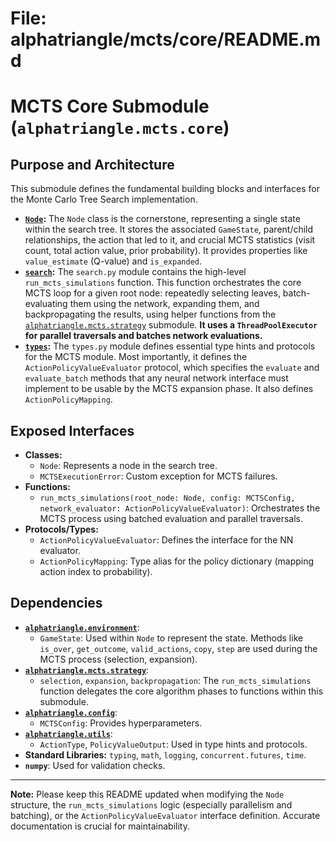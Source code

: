 # File: alphatriangle/mcts/core/README.md
# MCTS Core Submodule (`alphatriangle.mcts.core`)

## Purpose and Architecture

This submodule defines the fundamental building blocks and interfaces for the Monte Carlo Tree Search implementation.

-   **[`Node`](node.py):** The `Node` class is the cornerstone, representing a single state within the search tree. It stores the associated `GameState`, parent/child relationships, the action that led to it, and crucial MCTS statistics (visit count, total action value, prior probability). It provides properties like `value_estimate` (Q-value) and `is_expanded`.
-   **[`search`](search.py):** The `search.py` module contains the high-level `run_mcts_simulations` function. This function orchestrates the core MCTS loop for a given root node: repeatedly selecting leaves, batch-evaluating them using the network, expanding them, and backpropagating the results, using helper functions from the [`alphatriangle.mcts.strategy`](../strategy/README.md) submodule. **It uses a `ThreadPoolExecutor` for parallel traversals and batches network evaluations.**
-   **[`types`](types.py):** The `types.py` module defines essential type hints and protocols for the MCTS module. Most importantly, it defines the `ActionPolicyValueEvaluator` protocol, which specifies the `evaluate` and `evaluate_batch` methods that any neural network interface must implement to be usable by the MCTS expansion phase. It also defines `ActionPolicyMapping`.

## Exposed Interfaces

-   **Classes:**
    -   `Node`: Represents a node in the search tree.
    -   `MCTSExecutionError`: Custom exception for MCTS failures.
-   **Functions:**
    -   `run_mcts_simulations(root_node: Node, config: MCTSConfig, network_evaluator: ActionPolicyValueEvaluator)`: Orchestrates the MCTS process using batched evaluation and parallel traversals.
-   **Protocols/Types:**
    -   `ActionPolicyValueEvaluator`: Defines the interface for the NN evaluator.
    -   `ActionPolicyMapping`: Type alias for the policy dictionary (mapping action index to probability).

## Dependencies

-   **[`alphatriangle.environment`](../../environment/README.md)**:
    -   `GameState`: Used within `Node` to represent the state. Methods like `is_over`, `get_outcome`, `valid_actions`, `copy`, `step` are used during the MCTS process (selection, expansion).
-   **[`alphatriangle.mcts.strategy`](../strategy/README.md)**:
    -   `selection`, `expansion`, `backpropagation`: The `run_mcts_simulations` function delegates the core algorithm phases to functions within this submodule.
-   **[`alphatriangle.config`](../../config/README.md)**:
    -   `MCTSConfig`: Provides hyperparameters.
-   **[`alphatriangle.utils`](../../utils/README.md)**:
    -   `ActionType`, `PolicyValueOutput`: Used in type hints and protocols.
-   **Standard Libraries:** `typing`, `math`, `logging`, `concurrent.futures`, `time`.
-   **`numpy`**: Used for validation checks.

---

**Note:** Please keep this README updated when modifying the `Node` structure, the `run_mcts_simulations` logic (especially parallelism and batching), or the `ActionPolicyValueEvaluator` interface definition. Accurate documentation is crucial for maintainability.